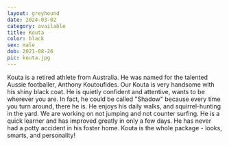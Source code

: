 ```yaml
---
layout: greyhound
date: 2024-03-02
category: available
title: Kouta
color: black
sex: male
dob: 2021-08-26
pic: kouta.jpg
---
```

Kouta is a retired athlete from Australia.  He was named for the talented Aussie footballer, Anthony Koutoufides.  Our Kouta is very handsome with his shiny black coat. He is quietly confident and attentive, wants to be wherever you are.  In fact, he could be called "Shadow" because every time you turn around, there he is.  He enjoys his daily walks, and squirrel-hunting in the yard.  We are working on not jumping and not counter surfing.  He is a quick learner and has improved greatly in only a few days.  He has never had a potty accident in his foster home.  Kouta is the whole package - looks, smarts, and personality!

